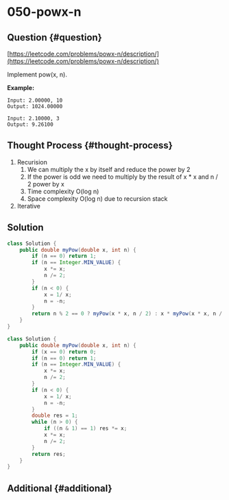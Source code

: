 # 050-powx-n

## Question {#question}

[https://leetcode.com/problems/powx-n/description/](https://leetcode.com/problems/powx-n/description/)

Implement pow\(x, n\).

**Example:**

```text
Input: 2.00000, 10
Output: 1024.00000
```

```text
Input: 2.10000, 3
Output: 9.26100
```

## Thought Process {#thought-process}

1. Recurision
   1. We can multiply the x by itself and reduce the power by 2
   2. If the power is odd we need to multiply by the result of x \* x and n / 2 power by x
   3. Time complexity O\(log n\)
   4. Space complexity O\(log n\) due to recursion stack
2. Iterative

## Solution

```java
class Solution {
    public double myPow(double x, int n) {
        if (n == 0) return 1;
        if (n == Integer.MIN_VALUE) {
            x *= x;
            n /= 2;
        }
        if (n < 0) {
            x = 1/ x;
            n = -n;
        }
        return n % 2 == 0 ? myPow(x * x, n / 2) : x * myPow(x * x, n / 2);
    }
}
```

```java
class Solution {
    public double myPow(double x, int n) {
        if (x == 0) return 0;
        if (n == 0) return 1;
        if (n == Integer.MIN_VALUE) {
            x *= x;
            n /= 2;
        }
        if (n < 0) {
            x = 1/ x;
            n = -n;
        }
        double res = 1;
        while (n > 0) {
            if ((n & 1) == 1) res *= x;
            x *= x;
            n /= 2;
        }
        return res;
    }
}
```

## Additional {#additional}

